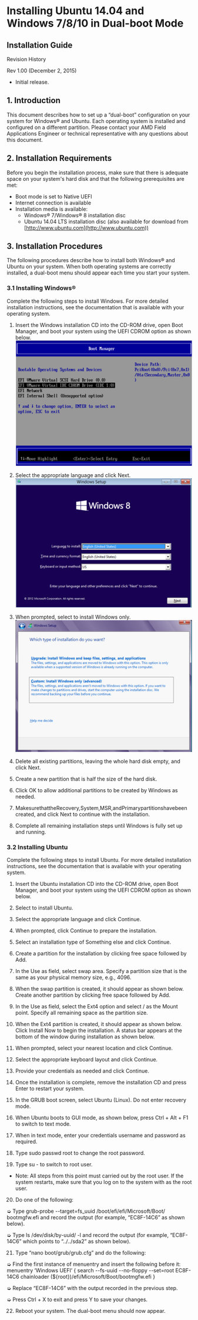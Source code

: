 # Installing Ubuntu 14.04 and Windows 7/8/10 in Dual-boot Mode

## Installation Guide

Revision History

Rev 1.00 (December 2, 2015)

* Initial release.



## 1. Introduction
This document describes how to set up a “dual-boot” configuration on your system for Windows® and Ubuntu. Each operating system is installed and configured on a different partition.
Please contact your AMD Field Applications Engineer or technical representative with any questions about this document.


## 2. Installation Requirements
Before you begin the installation process, make sure that there is adequate space on your system's hard disk and that the following prerequisites are met:

* Boot mode is set to Native UEFI 
* Internet connection is available 
* Installation media is available:
  * Windows® 7/Windows® 8 installation disc
  * Ubuntu 14.04 LTS installation disc (also available for download from
[http://www.ubuntu.com](http://www.ubuntu.com))

## 3. Installation Procedures
The following procedures describe how to install both Windows® and Ubuntu on your system. When both operating systems are correctly installed, a dual-boot menu should appear each time you start your system.

### 3.1 Installing Windows®
Complete the following steps to install Windows. For more detailed installation instructions, see the documentation that is available with your operating system.

1. Insert the Windows installation CD into the CD-ROM drive, open Boot Manager, and boot your system using the UEFI CDROM option as shown below.![1](https://raw.githubusercontent.com/auspbro/Ubuntu-Windows_dual-boot_mode/master/res/1.png)

2. Select the appropriate language and click Next.![2](https://raw.githubusercontent.com/auspbro/Ubuntu-Windows_dual-boot_mode/master/res/2.png)

3. When prompted, select to install Windows only.
![3](https://raw.githubusercontent.com/auspbro/Ubuntu-Windows_dual-boot_mode/master/res/3.png)

4. Delete all existing partitions, leaving the whole hard disk empty, and click Next.
5. Create a new partition that is half the size of the hard disk.
6. Click OK to allow additional partitions to be created by Windows as needed.
7. MakesurethattheRecovery,System,MSR,andPrimarypartitionshavebeen created, and click Next to continue with the installation.
8. Complete all remaining installation steps until Windows is fully set up and running.

### 3.2 Installing Ubuntu
Complete the following steps to install Ubuntu. For more detailed installation instructions, see the documentation that is available with your operating system.

1. Insert the Ubuntu installation CD into the CD-ROM drive, open Boot Manager, and boot your system using the UEFI CDROM option as shown below.

2. Select to install Ubuntu.
3. Select the appropriate language and click Continue.
4. When prompted, click Continue to prepare the installation.
5. Select an installation type of Something else and click Continue.
6. Create a partition for the installation by clicking free space followed by Add.
7. In the Use as field, select swap area. Specify a partition size that is the same as your physical memory size, e.g., 4096.
8. When the swap partition is created, it should appear as shown below. Create another partition by clicking free space followed by Add.
9. In the Use as field, select the Ext4 option and select / as the Mount point. Specify all remaining space as the partition size.
10. When the Ext4 partition is created, it should appear as shown below. Click Install Now to begin the installation.
A status bar appears at the bottom of the window during installation as shown below.
11. When prompted, select your nearest location and click Continue.
12. Select the appropriate keyboard layout and click Continue.
13. Provide your credentials as needed and click Continue.
14. Once the installation is complete, remove the installation CD and press Enter to restart your system.
15. In the GRUB boot screen, select Ubuntu (Linux). Do not enter recovery mode.
16. When Ubuntu boots to GUI mode, as shown below, press Ctrl + Alt + F1 to switch to text mode.
17. When in text mode, enter your credentials username and password as required.
18. Type sudo passwd root to change the root password.
19. Type su - to switch to root user.
  * Note: All steps from this point must carried out by the root user. If the system restarts, make sure that you log on to the system with as the root user.
20. Do one of the following:

  ➭ Type grub-probe --target=fs_uuid /boot/efi/efi/Microsoft/Boot/ bootmgfw.efi and record the output (for example, “EC8F-14C6” as shown below).

  ➭ Type ls /dev/disk/by-uuid/ -l and record the output (for example, “EC8F-14C6” which points to “../../sda2” as shown below).
  
21. Type “nano boot/grub/grub.cfg” and do the following:

  ➭ Find the first instance of menuentry and insert the following before it:
         menuentry ‘Windows UEFI’ {
            search --fs-uuid --no-floppy --set=root EC8F-14C6
            chainloader (${root})/efi/Microsoft/Boot/bootmgfw.efi
}

  ➭ Replace “EC8F-14C6” with the output recorded in the previous step.
  
  ➭ Press Ctrl + X to exit and press Y to save your changes.
  
22. Reboot your system. The dual-boot menu should now appear.
